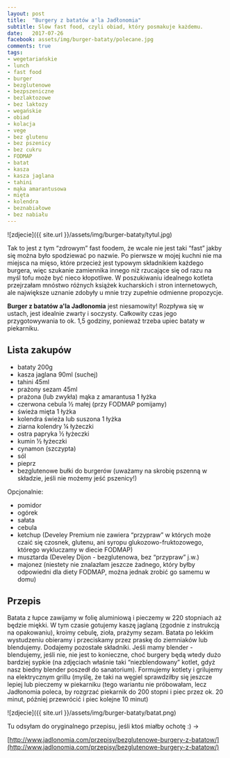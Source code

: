 ```yaml
---
layout: post
title:  "Burgery z batatów a'la Jadłonomia"
subtitle: Slow fast food, czyli obiad, który posmakuje każdemu.
date:   2017-07-26
facebook: assets/img/burger-bataty/polecane.jpg
comments: true
tags:
- wegetariańskie
- lunch
- fast food
- burger
- bezglutenowe
- bezpszeniczne
- bezlaktozowe
- bez laktozy
- wegańskie
- obiad
- kolacja
- vege
- bez glutenu
- bez pszenicy
- bez cukru
- FODMAP
- batat
- kasza
- kasza jaglana
- tahini
- mąka amarantusowa
- mięta
- kolendra
- beznabiałowe
- bez nabiału
---
```


![zdjecie]({{ site.url }}/assets/img/burger-bataty/tytul.jpg)

Tak to jest z tym “zdrowym” fast foodem, że wcale nie jest taki “fast” jakby się można było spodziewać po nazwie. Po pierwsze w mojej kuchni nie ma miejsca na mięso, które przecież jest typowym składnikiem każdego burgera, więc szukanie zamiennika innego niż rzucające się od razu na myśl tofu może być nieco kłopotliwe. W poszukiwaniu idealnego kotleta przejrzałam mnóstwo różnych książek kucharskich i stron internetowych, ale największe uznanie zdobyły u mnie trzy zupełnie odmienne propozycje.

**Burger z batatów a'la Jadłonomia** jest niesamowity! Rozpływa się w ustach, jest idealnie zwarty i soczysty. Całkowity czas jego przygotowywania to ok. 1,5 godziny, ponieważ trzeba upiec bataty w piekarniku. 

## Lista zakupów

* bataty 200g
* kasza jaglana 90ml (suchej)
* tahini 45ml
* prażony sezam 45ml 
* prażona (lub zwykła) mąka z amarantusa 1 łyżka
* czerwona cebula ½ małej (przy FODMAP pomijamy)
* świeża mięta 1 łyżka
* kolendra świeża lub suszona 1 łyżka
* ziarna kolendry ¼ łyżeczki
* ostra papryka ½ łyżeczki
* kumin ½ łyżeczki
* cynamon (szczypta)
* sól
* pieprz
* bezglutenowe bułki do burgerów (uważamy na skrobię pszenną w składzie, jeśli nie możemy jeść pszenicy!)

Opcjonalnie:
* pomidor
* ogórek
* sałata
* cebula
* ketchup (Develey Premium nie zawiera “przypraw” w których może czaić się czosnek, glutenu, ani syropu glukozowo-fruktozowego, którego wykluczamy w diecie FODMAP)
* musztarda (Develey Dijon - bezglutenowa, bez “przypraw” j.w.)
* majonez (niestety nie znalazłam jeszcze żadnego, który byłby odpowiedni dla diety FODMAP, można jednak zrobić go samemu w domu)

## Przepis

Batata z łupce zawijamy w folię aluminiową i pieczemy w 220 stopniach aż będzie miękki. W tym czasie gotujemy kaszę jaglaną (zgodnie z instrukcją na opakowaniu), kroimy cebulę, zioła, prażymy sezam. Batata po lekkim wystudzeniu obieramy i przeciskamy przez praskę do ziemniaków lub blendujemy. Dodajemy pozostałe składniki. Jeśli mamy blender - blendujemy, jeśli nie, nie jest to konieczne, choć burgery będą wtedy dużo bardziej sypkie (na zdjęciach właśnie taki “niezblendowany” kotlet, gdyż nasz biedny blender poszedł do sanatorium). Formujemy kotlety i grilujemy na elektrycznym grillu (myślę, że taki na węgiel sprawdziłby się jeszcze lepiej lub pieczemy w piekarniku (tego wariantu nie próbowałam, lecz Jadłonomia poleca, by rozgrzać piekarnik do 200 stopni i piec przez ok. 20 minut, później przewrócić i piec kolejne 10 minut)

![zdjecie]({{ site.url }}/assets/img/burger-bataty/batat.png)

Tu odsyłam do oryginalnego przepisu, jeśli ktoś miałby ochotę :) →  

[http://www.jadlonomia.com/przepisy/bezglutenowe-burgery-z-batatow/](http://www.jadlonomia.com/przepisy/bezglutenowe-burgery-z-batatow/)